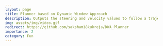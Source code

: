 ```yaml
---
layout: page
title: Planner based on Dynamic Window Approach
description: Outputs the steering and velocity values to follow a trajectory and avoid obstacles.
img: assets/img/video.gif
redirect: https://github.com/saksham18kukreja/DWA_Planner
importance: 2
category: Fun
---
```


